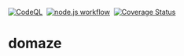 [![CodeQL](https://github.com/fcapolini/domaze/actions/workflows/codeql.yml/badge.svg)](https://github.com/fcapolini/domaze/actions/workflows/codeql.yml)&nbsp;&nbsp;[![node.js workflow](https://github.com/fcapolini/domaze/actions/workflows/node.js.yml/badge.svg)](https://github.com/fcapolini/domaze/actions/workflows/node.js.yml)&nbsp;&nbsp;[![Coverage Status](https://coveralls.io/repos/github/fcapolini/domaze/badge.svg)](https://coveralls.io/github/fcapolini/domaze)

# domaze
